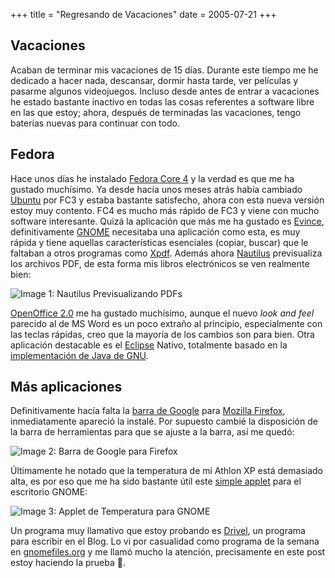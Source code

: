 +++
title = "Regresando de Vacaciones"
date = 2005-07-21
+++

## Vacaciones

Acaban de terminar mis vacaciones de 15 días. Durante este tiempo me he dedicado a hacer nada, descansar, dormir hasta tarde, ver películas y pasarme algunos videojuegos. Incluso desde antes de entrar a vacaciones he estado bastante inactivo en todas las cosas referentes a software libre en las que estoy; ahora, después de terminadas las vacaciones, tengo baterías nuevas para continuar con todo.

## Fedora

Hace unos días he instalado [Fedora Core 4](http://fedora.redhat.com/) y la verdad es que me ha gustado muchísimo. Ya desde hacía unos meses atrás había cambiado [Ubuntu](http://www.ubuntulinux.org/) por FC3 y estaba bastante satisfecho, ahora con esta nueva versión estoy muy contento. FC4 es mucho más rápido de FC3 y viene con mucho software interesante. Quizá la aplicación que más me ha gustado es [Evince](http://www.gnome.org/projects/evince/), definitivamente [GNOME](http://www.gnome.org/) necesitaba una aplicación como esta, es muy rápida y tiene aquellas características esenciales (copiar, buscar) que le faltaban a otros programas como [Xpdf](http://www.foolabs.com/xpdf/). Además ahora [Nautilus](http://www.gnome.org/projects/nautilus/) previsualiza los archivos PDF, de esta forma mis libros electrónicos se ven realmente bien:

![Image 1: Nautilus Previsualizando PDFs](/images/regresando-de-vacaciones/libros.png)

[OpenOffice 2.0](http://www.openoffice.org/) me ha gustado muchísimo, aunque el nuevo _look and feel_ parecido al de MS Word es un poco extraño al principio, especialmente con las teclas rápidas, creo que la mayoría de los cambios son para bien. Otra aplicación destacable es el [Eclipse](http://www.eclipse.org/) Nativo, totalmente basado en la [implementación de Java de GNU](http://gcc.gnu.org/java/).

## Más aplicaciones

Definitivamente hacía falta la [barra de Google](http://toolbar.google.com/firefox/T3/intl/es/) para [Mozilla Firefox](http://www.mozilla.org/products/firefox/), inmediatamente apareció la instalé. Por supuesto cambié la disposición de la barra de herramientas para que se ajuste a la barra, así me quedó:

![Image 2: Barra de Google para Firefox](/images/regresando-de-vacaciones/barragoogle.png)

Últimamente he notado que la temperatura de mi Athlon XP está demasiado alta, es por eso que me ha sido bastante útil este [simple applet](http://sensors-applet.sourceforge.net/) para el escritorio GNOME:

![Image 3: Applet de Temperatura para GNOME](/images/regresando-de-vacaciones/stats.png)

Un programa muy llamativo que estoy probando es [Drivel](http://www.dropline.net/drivel/), un programa para escribir en el Blog. Lo vi por casualidad como programa de la semana en [gnomefiles.org](http://www.gnomefiles.org/) y me llamó mucho la atención, precisamente en este post estoy haciendo la prueba 🙂.
